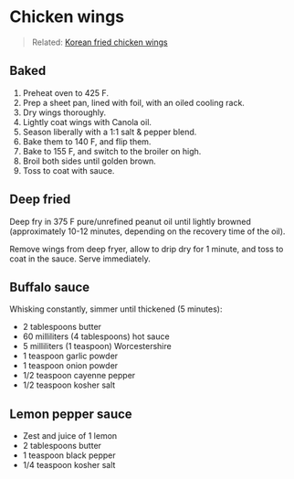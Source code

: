 Chicken wings
=============

> Related: [Korean fried chicken wings](korean-fried-chicken-wings.md)

Baked
-----

1. Preheat oven to 425 F.
2. Prep a sheet pan, lined with foil, with an oiled cooling rack.
2. Dry wings thoroughly.
3. Lightly coat wings with Canola oil.
4. Season liberally with a 1:1 salt & pepper blend.
5. Bake them to 140 F, and flip them.
6. Bake to 155 F, and switch to the broiler on high.
7. Broil both sides until golden brown.
8. Toss to coat with sauce.

Deep fried
----------

Deep fry in 375 F pure/unrefined peanut oil until lightly browned (approximately 10-12 minutes, depending on the recovery time of the oil).

Remove wings from deep fryer, allow to drip dry for 1 minute, and toss to coat in the sauce. Serve immediately.

Buffalo sauce
-------------

Whisking constantly, simmer until thickened (5 minutes):

- 2 tablespoons butter
- 60 milliliters (4 tablespoons) hot sauce
- 5 milliliters (1 teaspoon) Worcestershire
- 1 teaspoon garlic powder
- 1 teaspoon onion powder
- 1/2 teaspoon cayenne pepper
- 1/2 teaspoon kosher salt

Lemon pepper sauce
------------------

- Zest and juice of 1 lemon
- 2 tablespoons butter
- 1 teaspoon black pepper
- 1/4 teaspoon kosher salt
